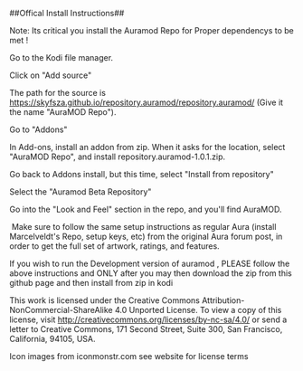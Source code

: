 ##Offical Install Instructions##

 Note: Its critical you install the Auramod Repo for Proper dependencys to be met ! 

Go to the Kodi file manager.

Click on "Add source"

The path for the source is https://skyfsza.github.io/repository.auramod/repository.auramod/ (Give it the name "AuraMOD Repo").

Go to "Addons"

In Add-ons, install an addon from zip. When it asks for the location, select "AuraMOD Repo", and install repository.auramod-1.0.1.zip.

Go back to Addons install, but this time, select "Install from repository"

Select the "Auramod Beta Repository"

Go into the "Look and Feel" section in the repo, and you'll find AuraMOD.

​ Make sure to follow the same setup instructions as regular Aura (install Marcelveldt's Repo, setup keys, etc) from the original Aura forum post, in order to get the full set of artwork, ratings, and features.

If you wish to run the Development version of auramod , PLEASE follow the above instructions 
and ONLY after you may then download the zip from this github page and then install from zip in kodi 




This work is licensed under the Creative Commons Attribution-NonCommercial-ShareAlike 4.0 Unported License.
To view a copy of this license, visit http://creativecommons.org/licenses/by-nc-sa/4.0/
or send a letter to Creative Commons, 171 Second Street, Suite 300, San Francisco, California, 94105, USA.

Icon images from iconmonstr.com see website for license terms
